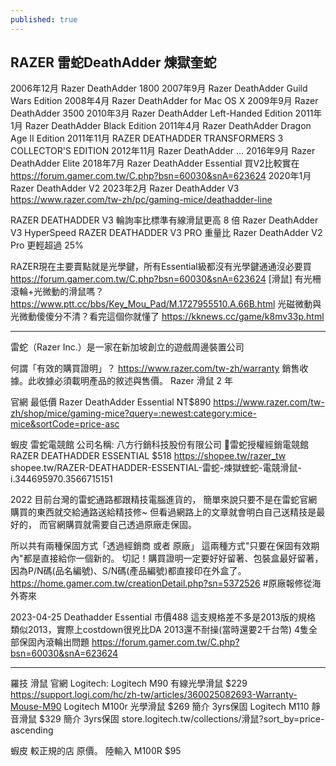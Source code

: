 ```yaml
---
published: true
---
```

## RAZER 雷蛇DeathAdder 煉獄奎蛇

2006年12月 Razer DeathAdder 1800
2007年9月 Razer DeathAdder Guild Wars Edition
2008年4月 Razer DeathAdder for Mac OS X
2009年9月 Razer DeathAdder 3500
2010年3月 Razer DeathAdder Left-Handed Edition
2011年1月 Razer DeathAdder Black Edition
2011年4月 Razer DeathAdder Dragon Age II Edition
2011年11月 RAZER DEATHADDER TRANSFORMERS 3 COLLECTOR'S EDITION
2012年11月 Razer DeathAdder
...
2016年9月 Razer DeathAdder Elite
2018年7月 Razer DeathAdder Essential
  買V2比較實在 https://forum.gamer.com.tw/C.php?bsn=60030&snA=623624
2020年1月 Razer DeathAdder V2
2023年2月 Razer DeathAdder V3
  https://www.razer.com/tw-zh/pc/gaming-mice/deathadder-line

RAZER DEATHADDER V3
  輪詢率比標準有線滑鼠更高 8 倍
Razer DeathAdder V3 HyperSpeed
RAZER DEATHADDER V3 PRO
  重量比 Razer DeathAdder V2 Pro 更輕超過 25%
  
RAZER現在主要賣點就是光學鍵，所有Essential級都沒有光學鍵通通沒必要買
  https://forum.gamer.com.tw/C.php?bsn=60030&snA=623624
[滑鼠] 有光柵滾輪+光微動的滑鼠嗎？
  https://www.ptt.cc/bbs/Key_Mou_Pad/M.1727955510.A.66B.html
光磁微動與光微動傻傻分不清？看完這個你就懂了
  https://kknews.cc/game/k8mv33p.html
  
---

雷蛇（Razer Inc.）是一家在新加坡創立的遊戲周邊裝置公司

何謂「有效的購買證明」？
  https://www.razer.com/tw-zh/warranty
  銷售收據。此收據必須載明產品的敘述與售價。
  Razer 滑鼠	2 年
  
官網 最低價
  Razer DeathAdder Essential NT$890
  https://www.razer.com/tw-zh/shop/mice/gaming-mice?query=:newest:category:mice-mice&sortCode=price-asc
  
蝦皮 雷蛇電競館
  公司名稱: 八方行銷科技股份有限公司
  💚雷蛇授權經銷電競館
  RAZER DEATHADDER ESSENTIAL $518
  https://shopee.tw/razer_tw
  shopee.tw/RAZER-DEATHADDER-ESSENTIAL-雷蛇-煉獄蝰蛇-電競滑鼠-i.344695970.3566715151

2022
目前台灣的雷蛇通路都跟精技電腦進貨的，
簡單來說只要不是在雷蛇官網購買的東西就交給通路送給精技修~
但看過網路上的文章就會明白自己送精技是最好的，
而官網購買就需要自己透過原廠走保固。

所以共有兩種保固方式「透過經銷商 或者 原廠」
這兩種方式"只要在保固有效期內"都是直接給你一個新的。
切記！購買證明一定要好好留著、包裝盒最好留著，
因為P/N碼(品名編號)、S/N碼(產品編號)都直接印在外盒了。
  https://home.gamer.com.tw/creationDetail.php?sn=5372526
  #原廠報修從海外寄來
  
2023-04-25
Deathadder Essential 市價488
這支規格差不多是2013版的規格
類似2013，實際上costdown很兇比DA 2013還不耐操(當時還要2千台幣)
4隻全部保固內滾輪出問題
  https://forum.gamer.com.tw/C.php?bsn=60030&snA=623624

---

羅技 滑鼠 官網 Logitech:
Logitech M90 有線光學滑鼠 $229
  https://support.logi.com/hc/zh-tw/articles/360025082693-Warranty-Mouse-M90
Logitech M100r 光學滑鼠 $269
  簡介 3yrs保固
Logitech M110 靜音滑鼠 $329
  簡介 3yrs保固
  store.logitech.tw/collections/滑鼠?sort_by=price-ascending
  
蝦皮 較正規的店 原價。
  陸輸入 M100R $95

